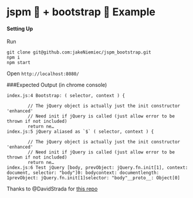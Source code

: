 # jspm :black_square_button: + bootstrap :boot: Example
#### Setting Up

Run
```shell
git clone git@github.com:jakeNiemiec/jspm_bootstrap.git
npm i
npm start
```

Open `http://localhost:8080/`

###Expected Output
(in chrome console)
```error
index.js:4 Bootstrap: ( selector, context ) {

		// The jQuery object is actually just the init constructor 'enhanced'
		// Need init if jQuery is called (just allow error to be thrown if not included)
		return ne…
index.js:5 jQuery aliased as `$` ( selector, context ) {

		// The jQuery object is actually just the init constructor 'enhanced'
		// Need init if jQuery is called (just allow error to be thrown if not included)
		return ne…
index.js:6 Test jQuery [body, prevObject: jQuery.fn.init[1], context: document, selector: "body"]0: bodycontext: documentlength: 1prevObject: jQuery.fn.init[1]selector: "body"__proto__: Object[0]
```


Thanks to @DavidStrada for [this repo](https://github.com/DavidStrada/bootstrap4_jspm_cli_v0.17.0-beta.17)
